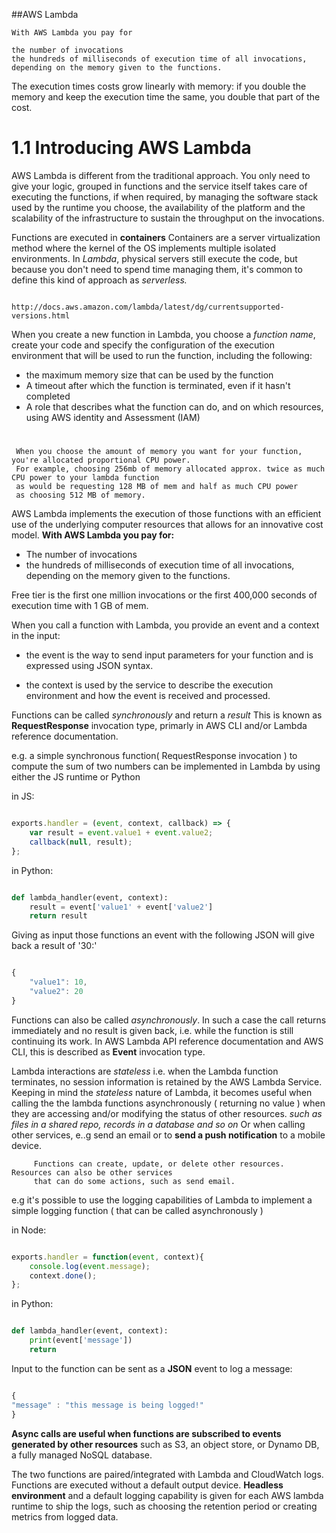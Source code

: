 ##AWS Lambda

	With AWS Lambda you pay for

	the number of invocations
	the hundreds of milliseconds of execution time of all invocations, depending on the memory given to the functions.

The execution times costs grow linearly with memory: if you double the memory and keep the execution time the same, you double that part of the cost.

# 1.1 Introducing AWS Lambda

AWS Lambda is different from the traditional approach. You only need to give your logic, grouped in functions and the service itself takes care of executing the functions, if when required, by managing the software stack used by the runtime you choose, the availability of the platform and the scalability of the infrastructure to sustain the throughput on the invocations.

Functions are executed in **containers** Containers are a server virtualization method where the kernel of the OS implements multiple isolated environments. In *Lambda*, physical servers still execute the code, but because you don't need to spend time managing them, it's common to define this kind of approach as *serverless.*


 				http://docs.aws.amazon.com/lambda/latest/dg/currentsupported-versions.html



When you create a new function in Lambda, you choose a *function name*, create your code and specify the configuration of the execution environment that will be used to run the function, including the following:

   * the maximum memory size that can be used by the function
   * A timeout after which the function is terminated, even if it hasn't completed
   * A role that describes what the function can do, and on which resources, using
   AWS identity and Assessment (IAM)

#
     When you choose the amount of memory you want for your function, you're allocated proportional CPU power.
     For example, choosing 256mb of memory allocated approx. twice as much CPU power to your lambda function
     as would be requesting 128 MB of mem and half as much CPU power
     as choosing 512 MB of memory.


AWS Lambda implements the execution of those functions with an efficient use of the underlying computer resources that allows for an innovative cost model. **With AWS Lambda you pay for:**

   * The number of invocations
   * the hundreds of milliseconds of execution time of all invocations, depending on the memory given to the functions.

Free tier is the first one million invocations or the first 400,000 seconds of execution time with 1 GB of mem.

When you call a function with Lambda, you provide an event and a context in the input:

   * the event is the way to send input parameters for your function and is expressed using JSON syntax.

   * the context is used by the service to describe the execution environment and how the event is received and processed.

Functions can be called *synchronously* and return a *result* This is known as **RequestResponse** invocation type, primarly in AWS CLI and/or Lambda reference documentation.


e.g. a simple synchronous function( RequestResponse invocation ) to compute the sum of two numbers can be implemented in Lambda by using either the JS runtime or Python

in JS:

```Javascript

exports.handler = (event, context, callback) => {
	var result = event.value1 + event.value2;
	callback(null, result);
};

```

in Python:

```Python

def lambda_handler(event, context):
	result = event['value1' + event['value2']
	return result

```

Giving as input those functions an event with the following JSON will give back a result of '30:'

```Javascript

{
	"value1": 10,
	"value2": 20
}

```

Functions can also be called *asynchronously*. In such a case the call returns immediately and no result is given back, i.e. while the function is still continuing its work. In AWS Lambda API reference documentation and AWS CLI, this is described as **Event** invocation type.

Lambda interactions are *stateless* i.e. when the Lambda function terminates, no session information is retained by the AWS Lambda Service.
Keeping in mind the *stateless* nature of Lambda, it becomes useful when calling the the lambda functions asynchronously ( returning no value ) when they are accessing and/or modifying the status of other resources. *such as files in a shared repo, records in a database and so on* Or when calling other services, e..g send an email or to **send a push notification** to a mobile device.

         Functions can create, update, or delete other resources. Resources can also be other services
         that can do some actions, such as send email.

e.g it's possible to use the logging capabilities of Lambda to implement a simple logging function ( that can be called asynchronously )

in Node:

```Javascript

exports.handler = function(event, context){
	console.log(event.message);
	context.done();
};
```

in Python:

```Python

def lambda_handler(event, context):
	print(event['message'])
	return

```

Input to the function can be sent as a **JSON** event to log a message:

```Javascript

{
"message" : "this message is being logged!"
}

```

**Async calls are useful when functions are subscribed to events generated by other resources** such as S3, an object store, or Dynamo DB, a fully managed NoSQL database.

The two functions are paired/integrated with Lambda and CloudWatch logs. Functions are executed without a default output device. **Headless environment** and a default logging capability is given for each AWS lambda runtime to ship the logs, such as choosing the retention period or creating metrics from logged data.